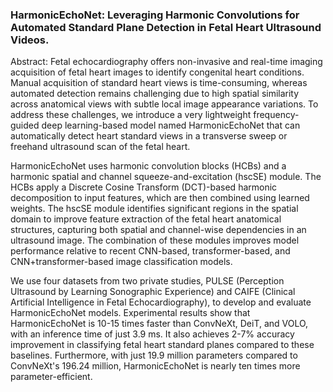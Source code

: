 ### HarmonicEchoNet: Leveraging Harmonic Convolutions for Automated Standard Plane Detection in Fetal Heart Ultrasound Videos.

Abstract: Fetal echocardiography offers non-invasive and real-time imaging acquisition of fetal heart images to identify congenital heart conditions. Manual acquisition of standard heart views is time-consuming, whereas automated detection remains challenging due to high spatial similarity across anatomical views with subtle local image appearance variations. To address these challenges, we introduce a very lightweight frequency-guided deep learning-based model named HarmonicEchoNet that can automatically detect heart standard views in a transverse sweep or freehand ultrasound scan of the fetal heart. 

HarmonicEchoNet uses harmonic convolution blocks (HCBs) and a harmonic spatial and channel squeeze-and-excitation (hscSE) module. The HCBs apply a Discrete Cosine Transform (DCT)-based harmonic decomposition to input features, which are then combined using learned weights. The hscSE module identifies significant regions in the spatial domain to improve feature extraction of the fetal heart anatomical structures, capturing both spatial and channel-wise dependencies in an ultrasound image. The combination of these modules improves model performance relative to recent CNN-based, transformer-based, and CNN+transformer-based image classification models. 

We use four datasets from two private studies, PULSE (Perception Ultrasound by Learning Sonographic Experience) and CAIFE (Clinical Artificial Intelligence in Fetal Echocardiography), to develop and evaluate HarmonicEchoNet models. Experimental results show that HarmonicEchoNet is 10-15 times faster than ConvNeXt, DeiT, and VOLO, with an inference time of just 3.9 ms. It also achieves 2-7\% accuracy improvement in classifying fetal heart standard planes compared to these baselines. Furthermore, with just 19.9 million parameters compared to ConvNeXt's 196.24 million, HarmonicEchoNet is nearly ten times more parameter-efficient.
